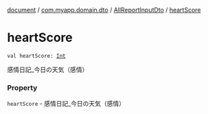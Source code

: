[document](../../index.md) / [com.myapp.domain.dto](../index.md) / [AllReportInputDto](index.md) / [heartScore](./heart-score.md)

# heartScore

`val heartScore: `[`Int`](https://kotlinlang.org/api/latest/jvm/stdlib/kotlin/-int/index.html)

感情日記_今日の天気（感情）

### Property

`heartScore` - 感情日記_今日の天気（感情）